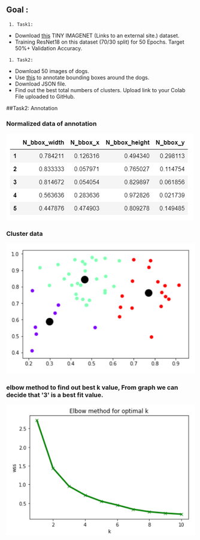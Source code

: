 ## Goal :
```
 1. Task1:
```
 *  Download [this](http://cs231n.stanford.edu/tiny-imagenet-200.zip) TINY IMAGENET (Links to an external site.) dataset. 
 *  Training ResNet18 on this dataset (70/30 split) for 50 Epochs. Target 50%+ Validation Accuracy.  
```
 1. Task2:  
```
 * Download 50 images of dogs. 
 * Use [this](http://www.robots.ox.ac.uk/~vgg/software/via/via_demo.html) to annotate bounding boxes around the dogs.
 * Download JSON file. 
 * Find out the best total numbers of clusters. Upload link to your Colab File uploaded to GitHub. 


##Task2:  Annotation

### Normalized data of annotation
![data](https://github.com/sajnanshetty/deep-learning/blob/master/s12/annotation/images/normalized_data.PNG)

### Cluster data
![cluster](https://github.com/sajnanshetty/deep-learning/blob/master/s12/annotation/images/cluster_3.PNG)

### elbow method to find out best k value, From graph we can decide that '3' is a best fit value.
![k_means](https://github.com/sajnanshetty/deep-learning/blob/master/s12/annotation/images/k_means.PNG)





